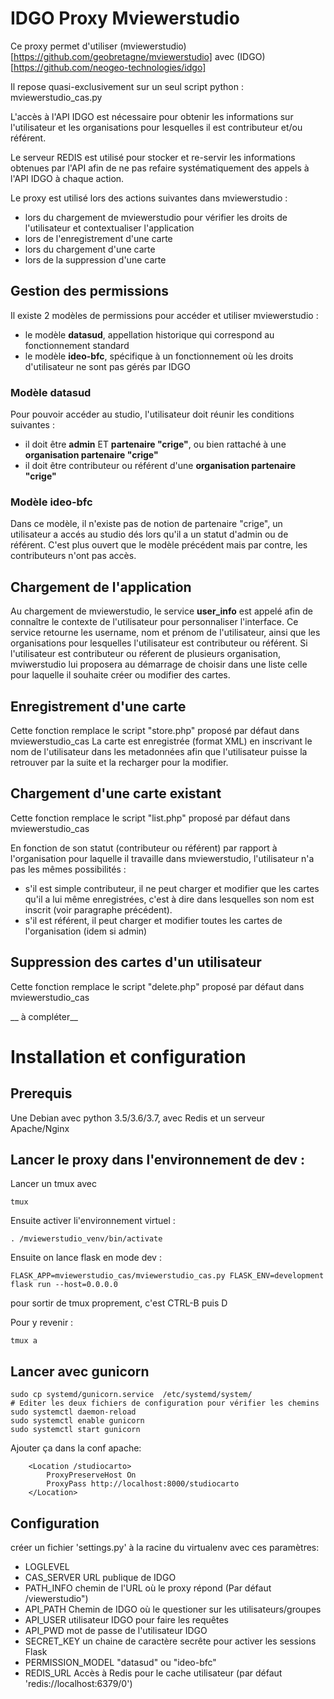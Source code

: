 # IDGO Proxy Mviewerstudio

Ce proxy permet d'utiliser (mviewerstudio)[https://github.com/geobretagne/mviewerstudio] avec (IDGO)[https://github.com/neogeo-technologies/idgo]

Il repose quasi-exclusivement sur un seul script python : mviewerstudio_cas.py

L'accès à l'API IDGO est nécessaire pour obtenir les informations sur l'utilisateur
et les organisations pour lesquelles il est contributeur et/ou référent.

Le serveur REDIS est utilisé pour stocker et re-servir les informations obtenues par l'API afin de
ne pas refaire systématiquement des appels à l'API IDGO à chaque action.

Le proxy est utilisé lors des actions suivantes dans mviewerstudio :
* lors du chargement de mviewerstudio pour vérifier les droits de l'utilisateur et contextualiser l'application
* lors de l'enregistrement d'une carte
* lors du chargement d'une carte
* lors de la suppression d'une carte


## Gestion des permissions

Il existe 2 modèles de permissions pour accéder et utiliser mviewerstudio :
- le modèle **datasud**, appellation historique qui correspond au fonctionnement standard
- le modèle **ideo-bfc**, spécifique à un fonctionnement où les droits d'utilisateur
ne sont pas gérés par IDGO

### Modèle datasud
Pour pouvoir accéder au studio, l'utilisateur doit réunir les conditions suivantes :
- il doit être **admin** ET **partenaire "crige"**, ou bien rattaché à une **organisation partenaire "crige"**
- il doit être contributeur ou référent d'une **organisation partenaire "crige"**

### Modèle ideo-bfc
Dans ce modèle, il n'existe pas de notion de partenaire "crige", un utilisateur a accés
au studio dés lors qu'il a un statut d'admin ou de référent.
C'est plus ouvert que le modèle précédent mais par contre, les contributeurs n'ont pas accès.

## Chargement de l'application

Au chargement de mviewerstudio, le service **user_info** est appelé afin de connaître le contexte
de l'utilisateur pour personnaliser l'interface.
Ce service retourne les username, nom et prénom de l'utilisateur, ainsi que les organisations pour lesquelles
l'utilisateur est contributeur ou référent. Si l'utilisateur est contributeur ou réferent de plusieurs
organisation, mviwerstudio lui proposera au démarrage de choisir dans une liste celle pour laquelle
il souhaite créer ou modifier des cartes.

## Enregistrement d'une carte

Cette fonction remplace le script "store.php" proposé par défaut dans mviewerstudio_cas
La carte est enregistrée (format XML) en inscrivant le nom de l'utilisateur dans les metadonnées
afin que l'utilisateur puisse la retrouver par la suite et la recharger pour la modifier.

## Chargement d'une carte existant

Cette fonction remplace le script "list.php" proposé par défaut dans mviewerstudio_cas

En fonction de son statut (contributeur ou référent) par rapport à l'organisation pour laquelle
il travaille dans mviewerstudio, l'utilisateur n'a pas les mêmes possibilités :
* s'il est simple contributeur, il ne peut charger et modifier que les cartes qu'il a lui même enregistrées,
c'est à dire dans lesquelles son nom est inscrit (voir paragraphe précédent).
* s'il est référent, il peut charger et modifier toutes les cartes de l'organisation (idem si admin)

## Suppression des cartes d'un utilisateur

Cette fonction remplace le script "delete.php" proposé par défaut dans mviewerstudio_cas

__ à compléter__


# Installation et configuration

## Prerequis

Une Debian avec python 3.5/3.6/3.7, avec Redis et un serveur Apache/Nginx

## Lancer le proxy dans l'environnement de dev :

Lancer un tmux avec
```
tmux
```

Ensuite activer li'environnement virtuel :
```
. /mviewerstudio_venv/bin/activate
```

Ensuite on lance flask en mode dev :
```
FLASK_APP=mviewerstudio_cas/mviewerstudio_cas.py FLASK_ENV=development flask run --host=0.0.0.0
```

pour sortir de tmux proprement, c'est CTRL-B puis D

Pour y revenir :
```
tmux a
```

## Lancer avec gunicorn

```
sudo cp systemd/gunicorn.service  /etc/systemd/system/
# Editer les deux fichiers de configuration pour vérifier les chemins
sudo systemctl daemon-reload
sudo systemctl enable gunicorn
sudo systemctl start gunicorn
```

Ajouter ça dans la conf apache:
```
    <Location /studiocarto>
        ProxyPreserveHost On
        ProxyPass http://localhost:8000/studiocarto
    </Location>
```

## Configuration

créer un fichier 'settings.py' à la racine du virtualenv avec ces paramètres:

* LOGLEVEL
* CAS\_SERVER URL publique de IDGO
* PATH\_INFO chemin de l'URL où le proxy répond (Par défaut /viewerstudio")
* API\_PATH Chemin de IDGO où le questioner sur les utilisateurs/groupes
* API\_USER utilisateur IDGO pour faire les requêtes
* API\_PWD mot de passe  de l'utilisateur IDGO
* SECRET\_KEY un chaine de caractère secrête pour activer les sessions Flask
* PERMISSION\_MODEL "datasud" ou "ideo-bfc"
* REDIS\_URL Accès à Redis pour le cache utilisateur (par défaut 'redis://localhost:6379/0')
